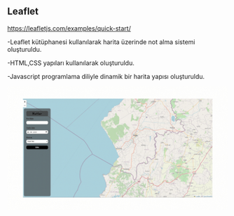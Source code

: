## Leaflet

https://leafletjs.com/examples/quick-start/

-Leaflet kütüphanesi kullanılarak harita üzerinde not alma sistemi oluşturuldu.

-HTML,CSS yapıları kullanılarak oluşturuldu.

-Javascript programlama diliyle dinamik bir harita yapısı oluşturuldu.


<img src="screen3.gif">